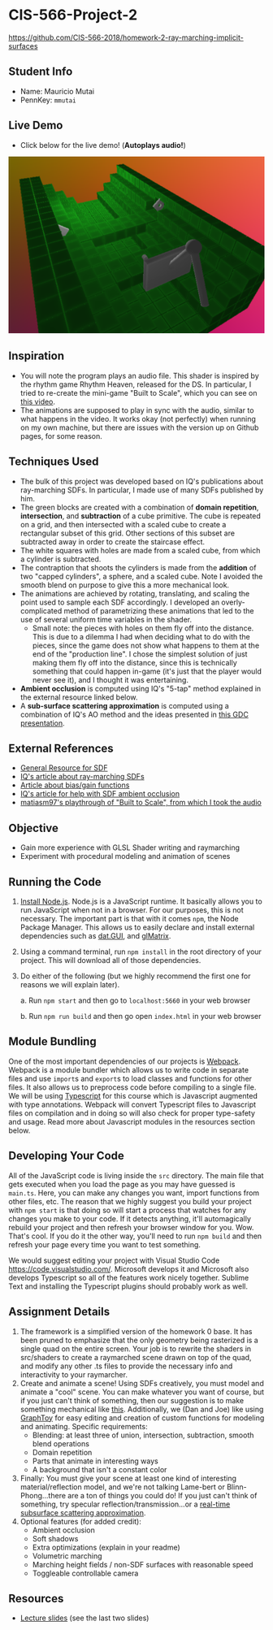 # CIS-566-Project-2
https://github.com/CIS-566-2018/homework-2-ray-marching-implicit-surfaces

## Student Info

- Name: Mauricio Mutai
- PennKey: `mmutai`

## Live Demo

- Click below for the live demo! (**Autoplays audio!**)

[![](img/cover.png)](https://maukmu.github.io/homework-2-implicit-surfaces-MauKMu)

## Inspiration

- You will note the program plays an audio file. This shader is inspired by the rhythm game Rhythm Heaven, released for the DS. In particular, I tried to re-create the mini-game "Built to Scale", which you can see on [this video](https://www.youtube.com/watch?v=Fx2hJHWLoaI).
- The animations are supposed to play in sync with the audio, similar to what happens in the video. It works okay (not perfectly) when running on my own machine, but there are issues with the version up on Github pages, for some reason.

## Techniques Used

- The bulk of this project was developed based on IQ's publications about ray-marching SDFs. In particular, I made use of many SDFs published by him.
- The green blocks are created with a combination of **domain repetition**, **intersection**, and **subtraction** of a cube primitive. The cube is repeated on a grid, and then intersected with a scaled cube to create a rectangular subset of this grid. Other sections of this subset are subtracted away in order to create the staircase effect.
- The white squares with holes are made from a scaled cube, from which a cylinder is subtracted.
- The contraption that shoots the cylinders is made from the **addition** of two "capped cylinders", a sphere, and a scaled cube. Note I avoided the smooth blend on purpose to give this a more mechanical look.
- The animations are achieved by rotating, translating, and scaling the point used to sample each SDF accordingly. I developed an overly-complicated method of parametrizing these animations that led to the use of several uniform time variables in the shader.
    - Small note: the pieces with holes on them fly off into the distance. This is due to a dilemma I had when deciding what to do with the pieces, since the game does not show what happens to them at the end of the "production line". I chose the simplest solution of just making them fly off into the distance, since this is technically something that could happen in-game (it's just that the player would never see it), and I thought it was entertaining.
- **Ambient occlusion** is computed using IQ's "5-tap" method explained in the external resource linked below.
- A **sub-surface scattering approximation** is computed using a combination of IQ's AO method and the ideas presented in [this GDC presentation](https://colinbarrebrisebois.com/2011/03/07/gdc-2011-approximating-translucency-for-a-fast-cheap-and-convincing-subsurface-scattering-look/).

## External References

- [General Resource for SDF](http://jamie-wong.com/2016/07/15/ray-marching-signed-distance-functions/#surface-normals-and-lighting)
- [IQ's article about ray-marching SDFs](http://iquilezles.org/www/articles/distfunctions/distfunctions.htm)
- [Article about bias/gain functions](http://demofox.org/biasgain.html)
- [IQ's article for help with SDF ambient occlusion](http://www.iquilezles.org/www/material/nvscene2008/rwwtt.pdf)
- [matiasm97's playthrough of "Built to Scale", from which I took the audio](https://www.youtube.com/watch?v=Fx2hJHWLoaI)

## Objective
- Gain more experience with GLSL Shader writing and raymarching
- Experiment with procedural modeling and animation of scenes

## Running the Code

1. [Install Node.js](https://nodejs.org/en/download/). Node.js is a JavaScript runtime. It basically allows you to run JavaScript when not in a browser. For our purposes, this is not necessary. The important part is that with it comes `npm`, the Node Package Manager. This allows us to easily declare and install external dependencies such as [dat.GUI](https://workshop.chromeexperiments.com/examples/gui/#1--Basic-Usage), and [glMatrix](http://glmatrix.net/).

2. Using a command terminal, run `npm install` in the root directory of your project. This will download all of those dependencies.

3. Do either of the following (but we highly recommend the first one for reasons we will explain later).

    a. Run `npm start` and then go to `localhost:5660` in your web browser

    b. Run `npm run build` and then go open `index.html` in your web browser

## Module Bundling
One of the most important dependencies of our projects is [Webpack](https://webpack.js.org/concepts/). Webpack is a module bundler which allows us to write code in separate files and use `import`s and `export`s to load classes and functions for other files. It also allows us to preprocess code before compiling to a single file. We will be using [Typescript](https://www.typescriptlang.org/docs/home.html) for this course which is Javascript augmented with type annotations. Webpack will convert Typescript files to Javascript files on compilation and in doing so will also check for proper type-safety and usage. Read more about Javascript modules in the resources section below.

## Developing Your Code
All of the JavaScript code is living inside the `src` directory. The main file that gets executed when you load the page as you may have guessed is `main.ts`. Here, you can make any changes you want, import functions from other files, etc. The reason that we highly suggest you build your project with `npm start` is that doing so will start a process that watches for any changes you make to your code. If it detects anything, it'll automagically rebuild your project and then refresh your browser window for you. Wow. That's cool. If you do it the other way, you'll need to run `npm build` and then refresh your page every time you want to test something.

We would suggest editing your project with Visual Studio Code https://code.visualstudio.com/. Microsoft develops it and Microsoft also develops Typescript so all of the features work nicely together. Sublime Text and installing the Typescript plugins should probably work as well.

## Assignment Details

1. The framework is a simplified version of the homework 0 base. It has been pruned to emphasize that the only geometry being rasterized is a single quad on the entire screen. Your job is to rewrite the shaders in src/shaders to create a raymarched scene drawn on top of the quad, and modify any other .ts files to provide the necessary info and interactivity to your raymarcher.
2. Create and animate a scene! Using SDFs creatively, you must model and animate a "cool" scene. You can make whatever you want of course, but if you just can't think of something, then our suggestion is to make something mechanical like [this](https://www.shadertoy.com/view/XlfGzH). Additionally, we (Dan and Joe) like using [GraphToy](http://www.iquilezles.org/apps/graphtoy/) for easy editing and creation of custom functions for modeling and animating. Specific requirements:
    * Blending: at least three of union, intersection, subtraction, smooth blend operations
    * Domain repetition
    * Parts that animate in interesting ways
    * A background that isn't a constant color
3. Finally: You must give your scene at least one kind of interesting material/reflection model, and we're not talking Lame-bert or Blinn-Phong...there are a ton of things you could do! If you just can't think of something, try specular reflection/transmission...or a [real-time subsurface scattering approximation](https://colinbarrebrisebois.com/2011/03/07/gdc-2011-approximating-translucency-for-a-fast-cheap-and-convincing-subsurface-scattering-look/).
4. Optional features (for added credit):
    * Ambient occlusion
    * Soft shadows
    * Extra optimizations (explain in your readme)
    * Volumetric marching
    * Marching height fields / non-SDF surfaces with reasonable speed
    * Toggleable controllable camera

## Resources
- [Lecture slides](https://docs.google.com/presentation/d/1W5KWvkT1tscRG8x5tSfKXBRx9EGTZ-jVsOhIlfhJQLQ/edit?usp=sharing) (see the last two slides)
